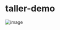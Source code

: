 # taller-demo
![image](https://github.com/user-attachments/assets/3ea25dea-5d2d-4d15-8eea-486836a42818)
